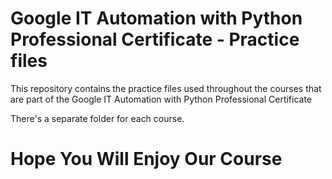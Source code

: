# Google IT Automation with Python Professional Certificate - Practice files

This repository contains the practice files used throughout the courses that are
part of the Google IT Automation with Python Professional Certificate

There's a separate folder for each course.

# Hope You Will Enjoy Our Course
